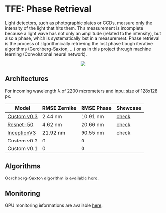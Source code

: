 # TFE: Phase Retrieval

Light detectors, such as photographic plates or CCDs, measure only the intensity of the light that hits them. This measurement is incomplete because a light wave has not only an amplitude (related to the intensity), but also a phase, which is systematically lost in a measurement. Phase retrieval is the process of algorithmically retrieving the lost phase trough iterative algorithms (Gerchberg-Saxton, ...) or as in this project through machine learning (Convolutional neural network).

<p align="center"><img src="https://github.com/pvanberg/phase-retrieval/blob/dev/assets/architecture.png" /></p>

## Architectures

For incoming wavelength λ of 2200 micrometers and input size of 128x128 px. 

| Model | RMSE Zernike | RMSE Phase | Showcase |
| --- | --- | --- | --- |
| [Custom v0.3](experiments/custom_v0.3) | 2.44 nm | 10.91 nm | [check](experiments/custom_v0.3/evaluation.ipynb) |
| [Resnet-50](experiments/resnet) | 4.62 nm | 20.66 nm | [check](experiments/resnet/evaluation.ipynb)  |
| [InceptionV3](experiments/inception)  | 21.92 nm | 90.55 nm | check |
| Custom v0.2 | 0 | 0 |
| Custom v0.1 | 0 | 0 |

## Algorithms

Gerchberg-Saxton algorithm is available [here](algorithms/Gerchberg–Saxton.ipynb).

## Monitoring

GPU monitoring informations are available [here](monitoring.ipynb).
